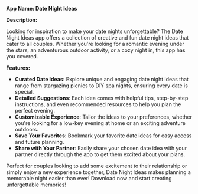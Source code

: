 **App Name: Date Night Ideas**

**Description:**

Looking for inspiration to make your date nights unforgettable? The Date Night Ideas app offers a collection of creative and fun date night ideas that cater to all couples. Whether you're looking for a romantic evening under the stars, an adventurous outdoor activity, or a cozy night in, this app has you covered. 

**Features:**
- **Curated Date Ideas**: Explore unique and engaging date night ideas that range from stargazing picnics to DIY spa nights, ensuring every date is special.
- **Detailed Suggestions**: Each idea comes with helpful tips, step-by-step instructions, and even recommended resources to help you plan the perfect evening.
- **Customizable Experience**: Tailor the ideas to your preferences, whether you're looking for a low-key evening at home or an exciting adventure outdoors.
- **Save Your Favorites**: Bookmark your favorite date ideas for easy access and future planning.
- **Share with Your Partner**: Easily share your chosen date idea with your partner directly through the app to get them excited about your plans.

Perfect for couples looking to add some excitement to their relationship or simply enjoy a new experience together, Date Night Ideas makes planning a memorable night easier than ever! Download now and start creating unforgettable memories!
